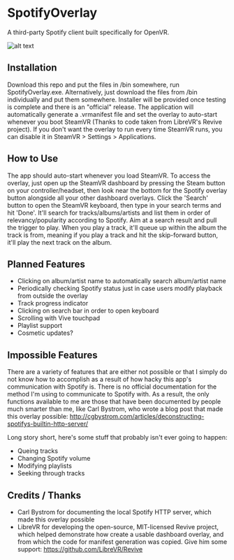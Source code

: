 # SpotifyOverlay
A third-party Spotify client built specifically for OpenVR.

![alt text](https://i.imgur.com/xxSJjpn.png "Spotify Overlay")

## Installation
Download this repo and put the files in /bin somewhere, run SpotifyOverlay.exe. Alternatively, just download the files from /bin individually and put them somewhere. Installer will be provided once testing is complete and there is an "official" release. The application will automatically generate a .vrmanifest file and set the overlay to auto-start whenever you boot SteamVR (Thanks to code taken from LibreVR's Revive project). If you don't want the overlay to run every time SteamVR runs, you can disable it in SteamVR > Settings > Applications.

## How to Use
The app should auto-start whenever you load SteamVR. To access the overlay, just open up the SteamVR dashboard by pressing the Steam button on your controller/headset, then look near the bottom for the Spotify overlay button alongside all your other dashboard overlays. Click the 'Search' button to open the SteamVR keyboard, then type in your search terms and hit 'Done'. It'll search for tracks/albums/artists and list them in order of relevancy/popularity according to Spotify. Aim at a search result and pull the trigger to play. When you play a track, it'll queue up within the album the track is from, meaning if you play a track and hit the skip-forward button, it'll play the next track on the album.

## Planned Features
* Clicking on album/artist name to automatically search album/artist name
* Periodically checking Spotify status just in case users modify playback from outside the overlay
* Track progress indicator
* Clicking on search bar in order to open keyboard
* Scrolling with Vive touchpad
* Playlist support
* Cosmetic updates?

## Impossible Features
There are a variety of features that are either not possible or that I simply do not know how to accomplish as a result of how hacky this app's communication with Spotify is. There is no official documentation for the method I'm using to communicate to Spotify with. As a result, the only functions available to me are those that have been documented by people much smarter than me, like Carl Bystrom, who wrote a blog post that made this overlay possible: http://cgbystrom.com/articles/deconstructing-spotifys-builtin-http-server/

Long story short, here's some stuff that probably isn't ever going to happen:
* Queing tracks
* Changing Spotify volume
* Modifying playlists
* Seeking through tracks

## Credits / Thanks
* Carl Bystrom for documenting the local Spotify HTTP server, which made this overlay possible
* LibreVR for developing the open-source, MIT-licensed Revive project, which helped demonstrate how create a usable dashboard overlay, and from which the code for manifest generation was copied. Give him some support: https://github.com/LibreVR/Revive
